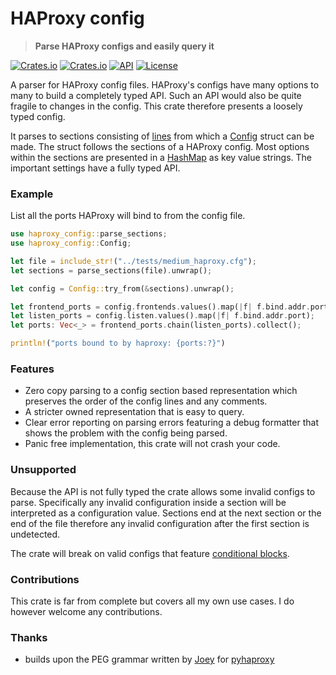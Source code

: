 # HAProxy config

> **Parse HAProxy configs and easily query it**

[![Crates.io](https://img.shields.io/crates/v/dbstruct?style=flat-square)](https://crates.io/crates/haproxy_config)
[![Crates.io](https://img.shields.io/crates/d/dbstruct?style=flat-square)](https://crates.io/crates/haproxy_config)
[![API](https://docs.rs/dbstruct/badge.svg)](https://docs.rs/haproxy_config)
[![License](https://img.shields.io/badge/license-MIT-blue?style=flat-square)](LICENSE-MIT)

A parser for HAProxy config files. HAProxy's configs have many options to many to build a completely typed API. Such an API would also be quite fragile to changes in the config. This crate therefore presents a loosely typed config. 

It parses to sections consisting of [lines](sections::Line) from which a [Config](Config) struct can be made. The struct follows the sections of a HAProxy config. Most options within the sections are presented in a [HashMap](std::collections::HashMap) as key value strings. The important settings have a fully typed API.

### Example
List all the ports HAProxy will bind to from the config file.
```rust
use haproxy_config::parse_sections;
use haproxy_config::Config;

let file = include_str!("../tests/medium_haproxy.cfg");
let sections = parse_sections(file).unwrap();

let config = Config::try_from(&sections).unwrap();

let frontend_ports = config.frontends.values().map(|f| f.bind.addr.port);
let listen_ports = config.listen.values().map(|f| f.bind.addr.port);
let ports: Vec<_> = frontend_ports.chain(listen_ports).collect();

println!("ports bound to by haproxy: {ports:?}")
```

### Features
 - Zero copy parsing to a config section based representation which preserves the order of the config lines and any comments.
 - A stricter owned representation that is easy to query.
 - Clear error reporting on parsing errors featuring a debug formatter that shows the problem with the config being parsed.
 - Panic free implementation, this crate will not crash your code.

### Unsupported
Because the API is not fully typed the crate allows some invalid configs to parse. Specifically any invalid configuration inside a section will be interpreted as a configuration value. Sections end at the next section or the end of the file therefore any invalid configuration after the first section is undetected. 

The crate will break on valid configs that feature [conditional blocks](https://www.haproxy.com/documentation/hapee/latest/onepage/#2.4). 

### Contributions
This crate is far from complete but covers all my own use cases. I do however welcome any contributions.

### Thanks
- builds upon the PEG grammar written by [Joey](https://github.com/imjoey) for [pyhaproxy](https://github.com/imjoey/pyhaproxy)
